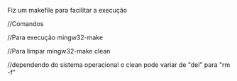 Fiz um makefile para facilitar a execução 

//Comandos

//Para execução
mingw32-make

//Para limpar
mingw32-make clean

//dependendo do sistema operacional o clean pode variar de "del" para "rm -f"